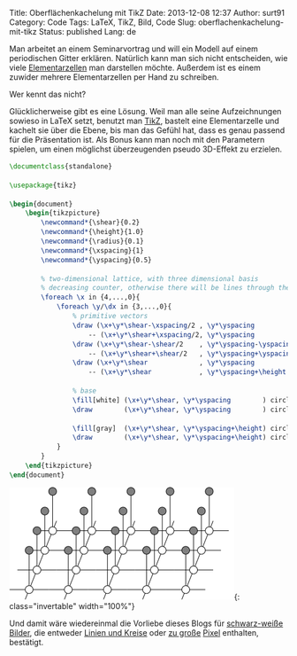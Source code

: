Title: Oberflächenkachelung mit TikZ
Date: 2013-12-08 12:37
Author: surt91
Category: Code
Tags: LaTeX, TikZ, Bild, Code
Slug: oberflachenkachelung-mit-tikz
Status: published
Lang: de

Man arbeitet an einem Seminarvortrag und will ein Modell auf einem
periodischen Gitter erklären. Natürlich kann man sich nicht entscheiden,
wie viele [Elementarzellen](http://de.wikipedia.org/wiki/Elementarzelle)
man darstellen möchte. Außerdem ist es einem zuwider mehrere
Elementarzellen per Hand zu schreiben.

Wer kennt das nicht?

Glücklicherweise gibt es eine Lösung. Weil man alle seine Aufzeichnungen
sowieso in LaTeX setzt, benutzt
man [TikZ](http://www.texample.net/tikz/examples/), bastelt eine
Elementarzelle und kachelt sie über die Ebene, bis man das Gefühl hat,
dass es genau passend für die Präsentation ist.
Als Bonus kann man noch mit den Parametern spielen, um einen möglichst
überzeugenden pseudo 3D-Effekt zu erzielen.

```latex
\documentclass{standalone}

\usepackage{tikz}

\begin{document}
    \begin{tikzpicture}
        \newcommand*{\shear}{0.2}
        \newcommand*{\height}{1.0}
        \newcommand*{\radius}{0.1}
        \newcommand*{\xspacing}{1}
        \newcommand*{\yspacing}{0.5}

        % two-dimensional lattice, with three dimensional basis
        % decreasing counter, otherwise there will be lines through the circles
        \foreach \x in {4,...,0}{
            \foreach \y/\dx in {3,...,0}{
                % primitive vectors
                \draw (\x+\y*\shear-\xspacing/2 , \y*\yspacing            )
                    -- (\x+\y*\shear+\xspacing/2, \y*\yspacing            );
                \draw (\x+\y*\shear-\shear/2    , \y*\yspacing-\yspacing/2)
                    -- (\x+\y*\shear+\shear/2   , \y*\yspacing+\yspacing/2);
                \draw (\x+\y*\shear             , \y*\yspacing            )
                    -- (\x+\y*\shear            , \y*\yspacing+\height    );

                % base
                \fill[white] (\x+\y*\shear, \y*\yspacing        ) circle(\radius);
                \draw        (\x+\y*\shear, \y*\yspacing        ) circle(\radius);

                \fill[gray]  (\x+\y*\shear, \y*\yspacing+\height) circle(\radius);
                \draw        (\x+\y*\shear, \y*\yspacing+\height) circle(\radius);
            }
        }
    \end{tikzpicture}
\end{document}
```

![Isingmodell mit Kopplung](/img/standaloneIsing.svg){: class="invertable" width="100%"}

Und damit wäre wiedereinmal die Vorliebe dieses Blogs für [schwarz-weiße
Bilder]({filename}/conways-game-of-life.md),
die entweder [Linien und Kreise]({filename}/proximity-graphs.md)
oder [zu große]({filename}/seltsamer-attraktor.md)
[Pixel]({filename}/rule-90.md)
enthalten, bestätigt.
